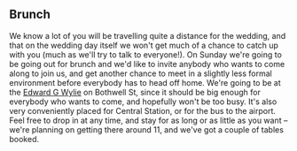 ## Brunch
<a name="brunch"/>

We know a lot of you will be travelling quite a distance for the wedding, and that on the wedding day itself we won't get much of a chance to catch up with you (much as we'll try to talk to everyone!).
On Sunday we're going to be going out for brunch and we'd like to invite anybody who wants to come along to join us, and get another chance to meet in a slightly less formal environment before everybody has to head off home.
We're going to be at the [Edward G Wylie](https://www.jdwetherspoon.com/pubs/all-pubs/scotland/glasgow/the-edward-g-wylie-glasgow) on Bothwell St, since it should be big enough for everybody who wants to come, and hopefully won't be too busy.
It's also very conveniently placed for Central Station, or for the bus to the airport.
Feel free to drop in at any time, and stay for as long or as little as you want – we're planning on getting there around 11, and we've got a couple of tables booked.
